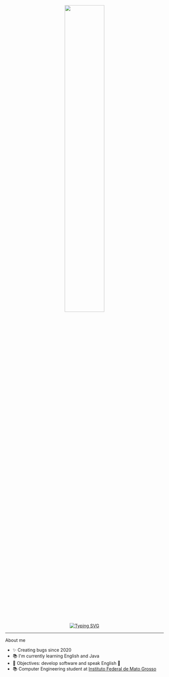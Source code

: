 <div align="center">

<img width=50% bottom=100px src="https://github.com/carolbarbosa101/carolbarbosa101/assets/44561610/33bdfb39-ffe2-4133-8716-8da8c8587e3b"/>

[![Typing SVG](https://readme-typing-svg.herokuapp.com?font=Fira+Code&weight=150&size=25&duration=4000&pause=1000&color=F73D9F&center=true&vCenter=true&random=false&width=1000&lines=Hello+World+🌍;My+name+is+Heloíse+Bastos;I'm+a+Computer+Engineering+student)](https://git.io/typing-svg)

</div>

---
About me

- ✨ Creating bugs since 2020
- 📚 I'm currently learning English and Java
- 🎯 Objectives: develop software and speak English 🚀
- 📚 Computer Engineering student at [Instituto Federal de Mato Grosso](https://ifmt.edu.br/)


